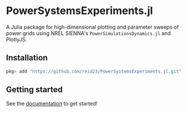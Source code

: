 # PowerSystemsExperiments.jl

A Julia package for high-dimensional plotting and parameter sweeps of power grids using NREL SIENNA's `PowerSimulationsDynamics.jl` and PlotlyJS.

## Installation

```julia
pkg> add "https://github.com/reid23/PowerSystemsExperiments.jl.git"
```

## Getting started

See the [documentation](https://reid.xz.ax/PowerSystemsExperiments.jl) to get started!
